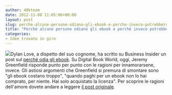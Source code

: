 ```yaml
---
author: 40kteam
date: 2012-11-08 11:05:06+00:00
layout: post
slug: perche-alcune-persone-odiano-gli-ebook-e-perche-invece-potrebbero-amarli
title: "Perché alcune persone odiano gli ebook e perché invece potrebbero amarli"
categories:
- Idee trovate in giro
---
```


![](http://40k.it/wp-content/uploads/2012/11/heart-shelf.jpeg)Dylan Love, a dispetto del suo cognome, ha scritto su Business Insider un post sul [perché odia gli ebook](http://www.businessinsider.com/e-book-disadvantages-2012-11). Su Digital Book World, oggi, Jeremy Greenfield risponde punto per punto con le ragioni per innamorarsene, invece. Gli astiosi argomenti che Greenfield si premura di smontare sono "gli ebook costano troppo", "quando paghi per un ebook non lo hai comprato, per niente. Hai solo acquistato la licenza". Per scoprire le ragioni dell'amore dovete andare a leggere [il post originale](http://www.digitalbookworld.com/2012/why-some-people-hate-ebooks-and-why-i-love-them/).
